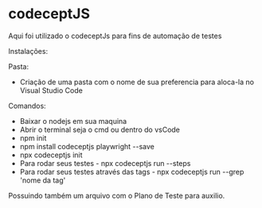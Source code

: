 # codeceptJS

Aqui foi utilizado o codeceptJs para fins de automação de testes

Instalações:

Pasta:
- Criação de uma pasta com o nome de sua preferencia para aloca-la no Visual Studio Code

Comandos:
- Baixar o nodejs em sua maquina
- Abrir o terminal seja o cmd ou dentro do vsCode
- npm init
- npm install codeceptjs playwright --save
- npx codeceptjs init
- Para rodar seus testes - npx codeceptjs run --steps
- Para rodar seus testes através das tags - npx codeceptjs run --grep 'nome da tag'

Possuindo também um arquivo com o Plano de Teste para auxilio.
